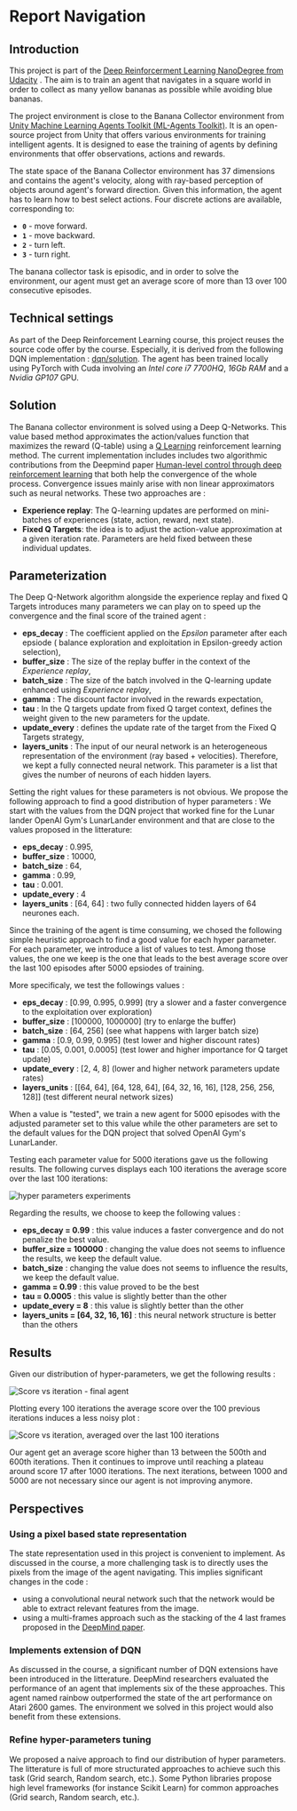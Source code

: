 # Report Navigation

## Introduction

This project is part of the [Deep Reinforcerment Learning NanoDegree from Udacity](https://www.udacity.com/course/deep-reinforcement-learning-nanodegree--nd893) . The aim is to train an agent that navigates in a square world in order to collect as many yellow bananas as possible while avoiding blue bananas. 

The project environment is close to the Banana Collector environment from [Unity Machine Learning Agents Toolkit (ML-Agents Toolkit)](https://github.com/Unity-Technologies/ml-agents). It is an open-source project from Unity that offers various environments for training intelligent agents. It is designed to ease the training of agents by defining environments that offer observations, actions and rewards.

The state space of the Banana Collector environment has 37 dimensions and contains the agent's velocity, along with ray-based perception of objects around agent's forward direction.  Given this information, the agent has to learn how to best select actions.  Four discrete actions are available, corresponding to:
- **`0`** - move forward.
- **`1`** - move backward.
- **`2`** - turn left.
- **`3`** - turn right.

The banana collector task is episodic, and in order to solve the environment, our agent must get an average score of more than 13 over 100 consecutive episodes.

## Technical settings

As part of the Deep Reinforcement Learning course, this project reuses the source code offer by the course. Especially, it is derived from the following DQN implementation : [dqn/solution](https://github.com/udacity/deep-reinforcement-learning/tree/master/dqn/solution). The agent has been trained locally using PyTorch with Cuda involving an *Intel core i7 7700HQ*, *16Gb RAM* and a *Nvidia GP107* GPU.



## Solution

The Banana collector environment is solved using a Deep Q-Networks. This value based method approximates the action/values function that maximizes the reward (Q-table)  using a [Q Learning](https://link.springer.com/content/pdf/10.1007/BF00992698.pdf) reinforcement learning method. The current implementation includes includes two algorithmic contributions from the Deepmind paper [Human-level control through deep reinforcement learning](http://files.davidqiu.com//research/nature14236.pdf) that both help the convergence of the whole process. Convergence issues mainly arise with non linear approximators such as neural networks. These two approaches are :

- **Experience replay**: The Q-learning updates are performed on mini-batches of experiences (state, action, reward, next state).
- **Fixed Q Targets**: the idea is to adjust the action-value approximation at a given iteration rate. Parameters are held fixed between these individual updates.

## Parameterization


The Deep Q-Network algorithm alongside the experience replay and fixed Q Targets introduces many parameters we can play on to speed up the convergence and the final score of the trained agent :
- **eps_decay** : The coefficient applied on the *Epsilon* parameter after each epsiode ( balance exploration and exploitation in Epsilon-greedy action selection),
- **buffer_size** : The size of the replay buffer in the context of the *Experience replay*,
- **batch_size** : The size of the batch involved in the Q-learning update enhanced using *Experience replay*,
- **gamma** : The discount factor involved in the rewards expectation,
- **tau** : In the Q targets update from fixed Q target context, defines the weight given to the new parameters for the update.
- **update_every** : defines the update rate of the target from the Fixed Q Targets strategy,
- **layers_units** : The input of our neural network is an heterogeneous representation of the environment (ray based + velocities). Therefore, we kept a fully connected neural network. This parameter is a list that gives the number of neurons of each hidden layers.

Setting the right values for these parameters is not obvious. We propose the following approach to find a good distribution of hyper parameters : We start with the values from the DQN project that worked fine for the Lunar lander OpenAI Gym's LunarLander environment and that are close to the values proposed in the litterature:

- **eps_decay** : 0.995,
- **buffer_size** : 10000,
- **batch_size** : 64,
- **gamma** : 0.99,
- **tau** : 0.001.
- **update_every** : 4
- **layers_units** : [64, 64] : two fully connected hidden layers of 64 neurones each.

Since the training of the agent is time consuming, we chosed the following simple heuristic approach to find a good value for each hyper parameter. For each parameter, we introduce a list of values to test. Among those values, the one we keep is the one that leads to the best average score over the last 100 episodes after 5000 epsiodes of training.

More specificaly, we test the followings values :

- **eps_decay** : [0.99, 0.995, 0.999] (try a slower and a faster convergence to the exploitation over exploration)
- **buffer_size** : [100000, 1000000] (try to enlarge the buffer)
- **batch_size** : [64, 256] (see what happens with larger batch size)
- **gamma** : [0.9, 0.99, 0.995] (test lower and higher discount rates)
- **tau** : [0.05, 0.001, 0.0005] (test lower and higher importance for Q target update)
- **update_every** : [2, 4, 8] (lower and higher network parameters update rates)
- **layers_units** : [[64, 64], [64, 128, 64], [64, 32, 16, 16], [128, 256, 256, 128]] (test different neural network sizes)

When a value is "tested", we train a new agent for 5000 episodes with the adjusted parameter set to this value while the other parameters are set to the default values for the DQN project that solved OpenAI Gym's LunarLander.

Testing each parameter value for 5000 iterations gave us the following results. The following curves displays each 100 iterations the average score over the last 100 iterations:

![hyper parameters experiments](hyper_parameters_tuning.png)

Regarding the results, we choose to keep the following values :

- **eps_decay = 0.99** : this value induces a faster convergence and do not penalize the best value.
- **buffer_size = 100000** : changing the value does not seems to influence the results, we keep the default value.
- **batch_size** : changing the value does not seems to influence the results, we keep the default value.
- **gamma = 0.99** : this value proved to be the best
- **tau = 0.0005** : this value is slightly better than the other
- **update_every = 8** : this value is slightly better than the other
- **layers_units = [64, 32, 16, 16]** : this neural network structure is better than the others

## Results

Given our distribution of hyper-parameters, we get the following results :

![Score vs iteration - final agent](final_curve.png)

Plotting every 100 iterations the average score over the 100 previous iterations induces a less noisy plot :

![Score vs iteration, averaged over the last 100 iterations](final_curve_averaged_100.png)

Our agent get an average score higher than 13 between the 500th and 600th iterations. Then it continues to improve until reaching a plateau around score 17 after 1000 iterations. The next iterations, between 1000 and 5000 are not necessary since our agent is not improving anymore.

## Perspectives

### Using a pixel based state representation

The state representation used in this project is convenient to implement. As discussed in the course, a more challenging task is to directly uses the pixels from the image of the agent navigating. This implies significant changes in the code :
- using a convolutional neural network such that the network would be able to extract relevant features from the image.
- using a multi-frames approach such as the stacking of the 4 last frames proposed in the [DeepMind paper](http://files.davidqiu.com//research/nature14236.pdf).

### Implements extension of DQN

As discussed in the course, a significant number of DQN extensions have been introduced in the litterature. DeepMind researchers evaluated the performance of an agent that implements six of the these approaches. This agent named rainbow outperformed the state of the art performance on Atari 2600 games. The environment we solved in this project would also benefit from these extensions.

### Refine hyper-parameters tuning

We proposed a naive approach to find our distribution of hyper parameters. The litterature is full of more structurated approaches to achieve such this task (Grid search, Random search, etc.). Some Python libraries propose high level frameworks (for instance Scikit Learn) for common approaches (Grid search, Random search, etc.).

